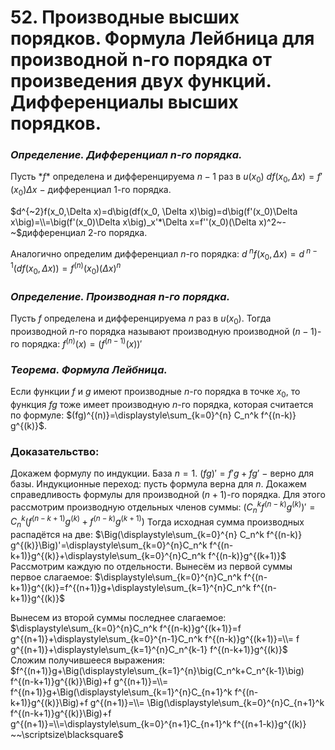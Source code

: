 # 52. Производные высших порядков. Формула Лейбница для производной n-го порядка от произведения двух функций. Дифференциалы высших порядков.

### *Определение. Дифференциал $n$-го порядка.*
Пусть $*f$* определена и дифференцируема $n-1$ раз в $u(x_0)$
$df(x_0, \Delta x)=f'(x_0)\Delta x~-~$дифференциал $1$-го порядка.

$d^{~2}f(x_0,\Delta x)=d\big(df(x_0, \Delta x)\big)=d\big(f'(x_0)\Delta x\big)=\\=\big(f'(x_0)\Delta x\big)_x'*\Delta x=f''(x_0)(\Delta x)^2~-~$дифференциал $2$-го порядка.

Аналогично определим дифференциал $n$-го порядка:
$d^{~n}f(x_0, \Delta x)=d^{~n-1}\big(df(x_0, \Delta x)\big)=f^{(n)}(x_0)(\Delta x)^n$

### *Определение. Производная $n$-го порядка.*
Пусть $f$ определена и дифференцируема $n$ раз в $u(x_0)$.
Тогда производной $n$-го порядка называют производную производной
$(n-1)$-го порядка: $f^{(n)}(x)=\big(f^{(n-1)}(x)\big)'$

### *Теорема. Формула Лейбница.*
Если функции $f$ и $g$ имеют производные $n$-го порядка в точке $x_0$, то функция $fg$ тоже имеет производную $n$-го порядка, которая считается по формуле: $(fg)^{(n)}=\displaystyle\sum_{k=0}^{n} C_n^k f^{(n-k)} g^{(k)}$.

### Доказательство:
Докажем формулу по индукции. База $n =1$.
$(fg)'=f'g+fg'~-~$верно для базы.
Индукционные переход: пусть формула верна для $n$. Докажем справедливость формулы для производной $(n+1)$-го порядка.
Для этого рассмотрим производную отдельных членов суммы:
$\Big(C_n^k f^{(n-k)} g^{(k)}\Big)'=C_n^k\Big(f^{(n-k+1)}g^{(k)}+f^{(n-k)}g^{(k+1)}\Big)$
Тогда исходная сумма производных распадётся на две:
$\Big(\displaystyle\sum_{k=0}^{n} C_n^k f^{(n-k)} g^{(k)}\Big)'=\displaystyle\sum_{k=0}^{n}C_n^k f^{(n-k+1)}g^{(k)}+\displaystyle\sum_{k=0}^{n}C_n^k f^{(n-k)}g^{(k+1)}$
Рассмотрим каждую по отдельности.
Вынесём из первой суммы первое слагаемое:
$\displaystyle\sum_{k=0}^{n}C_n^k f^{(n-k+1)}g^{(k)}=f^{(n+1)}g+\displaystyle\sum_{k=1}^{n}C_n^k f^{(n-k+1)}g^{(k)}$

Вынесем из второй суммы последнее слагаемое:
$\displaystyle\sum_{k=0}^{n}C_n^k f^{(n-k)}g^{(k+1)}=f g^{(n+1)}+\displaystyle\sum_{k=0}^{n-1}C_n^k f^{(n-k)}g^{(k+1)}=\\=
 f g^{(n+1)}+\displaystyle\sum_{k=1}^{n}C_n^{k-1} f^{(n-k+1)}g^{(k)}$
Сложим получившееся выражения:
$f^{(n+1)}g+\Big(\displaystyle\sum_{k=1}^{n}\big(C_n^k+C_n^{k-1}\big) f^{(n-k+1)}g^{(k)}\Big)+f g^{(n+1)}=\\=
f^{(n+1)}g+\Big(\displaystyle\sum_{k=1}^{n}C_{n+1}^k f^{(n-k+1)}g^{(k)}\Big)+f g^{(n+1)}=\\=
\Big(\displaystyle\sum_{k=0}^{n}C_{n+1}^k f^{(n-k+1)}g^{(k)}\Big)+f g^{(n+1)}=\\=\displaystyle\sum_{k=0}^{n+1}C_{n+1}^k f^{(n+1-k)}g^{(k)}
~~\scriptsize\blacksquare$